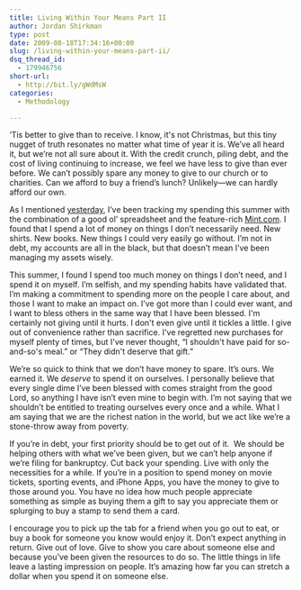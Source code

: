 ```yaml
---
title: Living Within Your Means Part II
author: Jordan Shirkman
type: post
date: 2009-08-18T17:34:16+00:00
slug: /living-within-your-means-part-ii/
dsq_thread_id:
  - 179946756
short-url:
  - http://bit.ly/gWdMsW
categories:
  - Methodology

---
```

‘Tis better to give than to receive. I know, it's not Christmas, but this tiny nugget of truth resonates no matter what time of year it is. We’ve all heard it, but we’re not all sure about it. With the credit crunch, piling debt, and the cost of living continuing to increase, we feel we have less to give than ever before. We can’t possibly spare any money to give to our church or to charities. Can we afford to buy a friend’s lunch? Unlikely—we can hardly afford our own.

As I mentioned [yesterday](http://jshirkman.wordpress.com/2009/08/17/living-within-your-means-part-i/), I’ve been tracking my spending this summer with the combination of a good ol’ spreadsheet and the feature-rich [Mint.com](http://www.mint.com). I found that I spend a lot of money on things I don’t necessarily need. New shirts. New books. New things I could very easily go without. I’m not in debt, my accounts are all in the black, but that doesn’t mean I’ve been managing my assets wisely.

This summer, I found I spend too much money on things I don’t need, and I spend it on myself. I’m selfish, and my spending habits have validated that. I’m making a commitment to spending more on the people I care about, and those I want to make an impact on. I’ve got more than I could ever want, and I want to bless others in the same way that I have been blessed. I'm certainly not giving until it hurts. I don't even give until it tickles a little. I give out of convenience rather than sacrifice. I've regretted new purchases for myself plenty of times, but I've never thought, &#8220;I shouldn't have paid for so-and-so's meal.&#8221; or &#8220;They didn't deserve that gift.&#8221;

We’re so quick to think that we don’t have money to spare. It’s ours. We earned it. We _deserve_ to spend it on ourselves. I personally believe that every single dime I’ve been blessed with comes straight from the good Lord, so anything I have isn’t even mine to begin with. I’m not saying that we shouldn’t be entitled to treating ourselves every once and a while. What I am saying that we are the richest nation in the world, but we act like we’re a stone-throw away from poverty.

If you’re in debt, your first priority should be to get out of it.  We should be helping others with what we’ve been given, but we can’t help anyone if we’re filing for bankruptcy. Cut back your spending. Live with only the necessities for a while. If you’re in a position to spend money on movie tickets, sporting events, and iPhone Apps, you have the money to give to those around you. You have no idea how much people appreciate something as simple as buying them a gift to say you appreciate them or splurging to buy a stamp to send them a card.

I encourage you to pick up the tab for a friend when you go out to eat, or buy a book for someone you know would enjoy it. Don’t expect anything in return. Give out of love. Give to show you care about someone else and because you’ve been given the resources to do so. The little things in life leave a lasting impression on people. It’s amazing how far you can stretch a dollar when you spend it on someone else.
